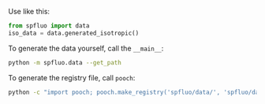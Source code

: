 Use like this:
```python
from spfluo import data
iso_data = data.generated_isotropic()
```

To generate the data yourself, call the `__main__`:
```bash
python -m spfluo.data --get_path
```

To generate the registry file, call `pooch`:
```bash
python -c "import pooch; pooch.make_registry('spfluo/data/', 'spfluo/data/registry.txt')"
```
